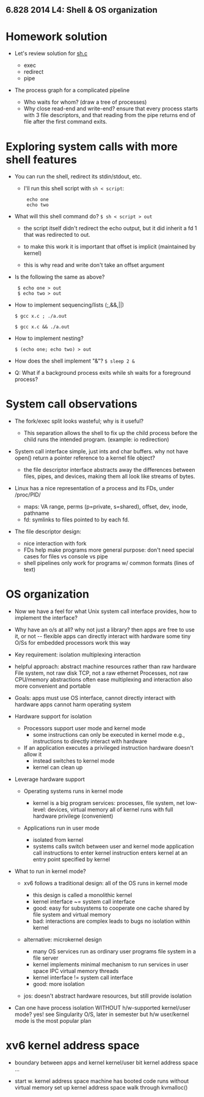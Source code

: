 6.828 2014 L4: Shell & OS organization
--

Homework solution
==

* Let's review solution for <a href="./homework/hw2-shell/sh.c">sh.c</a>
  * exec
  * redirect
  * pipe

* The process graph for a complicated pipeline
  * Who waits for whom? (draw a tree of processes) 
  * Why close read-end and write-end? ensure that every process starts with 3
    file descriptors, and that reading from the pipe returns end of file after
    the first command exits.

Exploring system calls with more shell features
==

* You can run the shell, redirect its stdin/stdout, etc.
  * I'll run this shell script with ```sh < script```:
	```
     echo one
     echo two
	 ```
 * What will this shell command do?
    ``` $ sh < script > out ```
	
    * the script itself didn't redirect the echo output, but it did inherit a fd
      1 that was redirected to out.

    * to make this work it is important that offset is implicit (maintained by
      kernel)
	  
    * this is why read and write don't take an offset argument
   
 * Is the following the same as above?
	```
     $ echo one > out
     $ echo two > out
    ```

 * How to implement sequencing/lists (;,&&,||)
   ```
   $ gcc x.c ; ./a.out
   ```
   ```
   $ gcc x.c && ./a.out
   ```

 * How to implement nesting?
   ```
   $ (echo one; echo two) > out
   ```

*  How does the shell implement "&"?
  ``` $ sleep 2 & ```
  * Q: What if a background process exits while sh waits for a foreground process?

System call observations
==
  
* The fork/exec split looks wasteful; why is it useful?
    - This separation allows the shell to fix up the child process before 
      the child runs the intended program. (example: io redirection)

* System call interface simple, just ints and char buffers.  why not have open()
  return a pointer reference to a kernel file object?
    - the file descriptor interface abstracts away the differences between files, pipes,
      and devices, making them all look like streams of bytes.

* Linux has a nice representation of a process and its FDs, under /proc/PID/
  * maps: VA range, perms (p=private, s=shared), offset, dev, inode, pathname
  * fd: symlinks to files pointed to by each fd.

* The file descriptor design:
  * nice interaction with fork
  * FDs help make programs more general purpose: don't need special cases for
    files vs console vs pipe
  * shell pipelines only work for programs w/ common formats (lines of text)

OS organization
==

* Now we have a feel for what Unix system call interface provides, how to implement the interface?

* Why have an o/s at all?  why not just a library?
  then apps are free to use it, or not -- flexible
  apps can directly interact with hardware
  some tiny O/Ss for embedded processors work this way

* Key requirement:
  isolation
  multiplexing
  interaction

* helpful approach: abstract machine resources rather than raw hardware
  File system, not raw disk
  TCP, not a raw ethernet
  Processes, not raw CPU/memory
  abstractions often ease multiplexing and interaction
  also more convenient and portable

* Goals:
  apps must use OS interface, cannot directly interact with hardware
  apps cannot harm operating system

* Hardware support for isolation
  * Processors support user mode and kernel mode
	- some instructions can only be executed in kernel mode
		e.g., instructions to directly interact with hardware
  * If an application executes a privileged instruction hardware doesn't allow it
    - instead switches to kernel mode
	- kernel can clean up

* Leverage hardware support

  * Operating systems runs in kernel mode
	- kernel is a big program
	  services: processes, file system, net
	  low-level: devices, virtual memory
	  all of kernel runs with full hardware privilege (convenient)
	  
  * Applications run in user mode
	- isolated from kernel
	- systems calls switch between user and kernel mode
	  application call instructions to enter kernel
	  instruction enters kernel at an entry point specified by kernel

* What to run in kernel mode?

	* xv6 follows a traditional design: all of the OS runs in kernel mode
	  - this design is called a monolithic kernel
	  - kernel interface ~= system call interface
	  - good: easy for subsystems to cooperate
		one cache shared by file system and virtual memory
	  - bad: interactions are complex
		leads to bugs
		no isolation within kernel

	* alternative: microkernel design
	  - many OS services run as ordinary user programs
		file system in a file server
	  - kernel implements minimal mechanism to run services in user space
		IPC
		virtual memory
		threads
	  - kernel interface != system call interface		
	  - good: more isolation

	* jos: doesn't abstract hardware resources, but still provide isolation

* Can one have process isolation WITHOUT h/w-supported kernel/user mode?
  yes!
  see Singularity O/S, later in semester
  but h/w user/kernel mode is the most popular plan

xv6 kernel address space
==

* boundary between apps and kernel
   kernel/user bit
   kernel address space
   ...
   
* start w. kernel address space
  machine has booted
  code runs without virtual memory
  set up kernel address space
  walk through kvmalloc()

